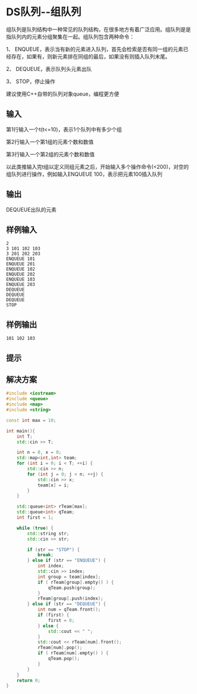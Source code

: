 # DS队列--组队列
组队列是队列结构中一种常见的队列结构，在很多地方有着广泛应用。组队列是是指队列内的元素分组聚集在一起。组队列包含两种命令：

1、 ENQUEUE，表示当有新的元素进入队列，首先会检索是否有同一组的元素已经存在，如果有，则新元素排在同组的最后，如果没有则插入队列末尾。

2、 DEQUEUE，表示队列头元素出队

3、 STOP，停止操作

建议使用C++自带的队列对象queue，编程更方便

## 输入

第1行输入一个t(t<=10)，表示1个队列中有多少个组

第2行输入一个第1组的元素个数和数值

第3行输入一个第2组的元素个数和数值

以此类推输入完t组以定义同组元素之后，开始输入多个操作命令(<200)，对空的组队列进行操作，例如输入ENQUEUE 100，表示把元素100插入队列

## 输出

DEQUEUE出队的元素

## 样例输入
```text
2
3 101 102 103
3 201 202 203
ENQUEUE 101
ENQUEUE 201
ENQUEUE 102
ENQUEUE 202
ENQUEUE 103
ENQUEUE 203
DEQUEUE
DEQUEUE
DEQUEUE
STOP
```

## 样例输出
```text
101 102 103
```

## 提示

## 解决方案

```c++
#include <iostream>
#include <queue>
#include <map>
#include <string>

const int max = 10;

int main(){
    int T;
    std::cin >> T;

    int n = 0, x = 0;
    std::map<int,int> team;
    for (int i = 0; i < T; ++i) {
        std::cin >> n;
        for (int j = 0; j < n; ++j) {
            std::cin >> x;
            team[x] = i;
        }
    }

    std::queue<int> rTeam[max];
    std::queue<int> qTeam;
    int first = 1;

    while (true) {
        std::string str;
        std::cin >> str;

        if (str == "STOP") {
            break;
        } else if (str == "ENQUEUE") {
            int index;
            std::cin >> index;
            int group = team[index];
            if ( rTeam[group].empty() ) {
                qTeam.push(group);
            }
            rTeam[group].push(index);
        } else if (str == "DEQUEUE") {
            int num = qTeam.front();
            if (first) {
                first = 0;
            } else {
                std::cout << " ";
            }
            std::cout << rTeam[num].front();
            rTeam[num].pop();
            if ( rTeam[num].empty() ) {
                qTeam.pop();
            }
        }
    }
    return 0;
}
```
